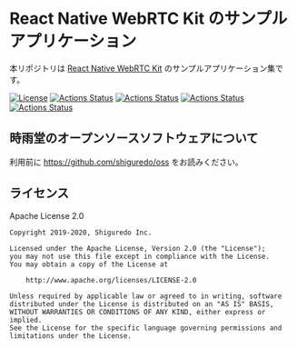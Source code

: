 # React Native WebRTC Kit のサンプルアプリケーション

本リポジトリは [React Native WebRTC Kit](https://github.com/react-native-webrtc-kit/react-native-webrtc-kit) のサンプルアプリケーション集です。

[![License](https://img.shields.io/badge/License-Apache%202.0-blue.svg)](https://opensource.org/licenses/Apache-2.0)
[![Actions Status](https://github.com/react-native-webrtc-kit/react-native-webrtc-kit-samples/workflows/HelloSora-iOS-Test/badge.svg)](https://github.com/react-native-webrtc-kit/react-native-webrtc-kit-samples/actions)
[![Actions Status](https://github.com/react-native-webrtc-kit/react-native-webrtc-kit-samples/workflows/HelloSora-Android-Test/badge.svg)](https://github.com/react-native-webrtc-kit/react-native-webrtc-kit-samples/actions)
[![Actions Status](https://github.com/react-native-webrtc-kit/react-native-webrtc-kit-samples/workflows/HelloAyame-iOS-Test/badge.svg)](https://github.com/shiguredo/react-native-webrtc-kit-samples/actions)
[![Actions Status](https://github.com/react-native-webrtc-kit/react-native-webrtc-kit-samples/workflows/HelloAyame-Android-Test/badge.svg)](https://github.com/shiguredo/react-native-webrtc-kit-samples/actions)

## 時雨堂のオープンソースソフトウェアについて

利用前に https://github.com/shiguredo/oss をお読みください。

## ライセンス

Apache License 2.0

```
Copyright 2019-2020, Shiguredo Inc.

Licensed under the Apache License, Version 2.0 (the "License");
you may not use this file except in compliance with the License.
You may obtain a copy of the License at

    http://www.apache.org/licenses/LICENSE-2.0

Unless required by applicable law or agreed to in writing, software
distributed under the License is distributed on an "AS IS" BASIS,
WITHOUT WARRANTIES OR CONDITIONS OF ANY KIND, either express or implied.
See the License for the specific language governing permissions and
limitations under the License.
```
